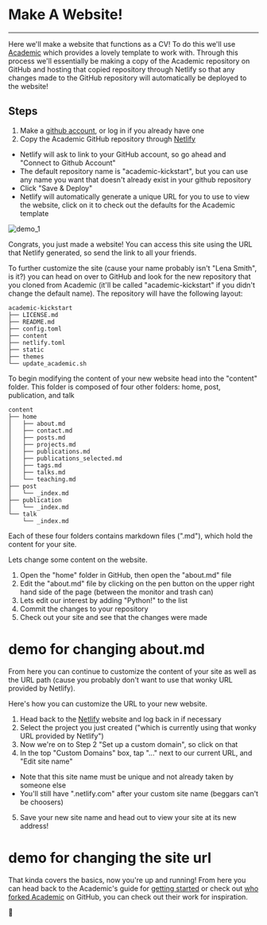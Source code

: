 # Make A Website!
---

Here we'll make a website that functions as a CV!  To do this we'll use [Academic](https://github.com/gcushen/hugo-academic) which provides a lovely template to work with.  Through this process we'll essentially be making a copy of the Academic repository on GitHub and hosting that copied repository through Netlify so that any changes made to the GitHub repository will automatically be deployed to the website!

## Steps
1. Make a [github account](https://github.com/), or log in if you already have one
2. Copy the Academic GitHub repository through [Netlify](https://app.netlify.com/start/deploy?repository=https://github.com/sourcethemes/academic-kickstart)
  - Netlify will ask to link to your GitHub account, so go ahead and "Connect to Github Account"
  - The default repository name is "academic-kickstart", but you can use any name you want that doesn't already exist in your github repository
  - Click "Save & Deploy"
  - Netlify will automatically generate a unique URL for you to use to view the website, click on it to check out the defaults for the Academic template

![demo_1](https://thumbs.gfycat.com/SilverGloriousEider-size_restricted.gif)

Congrats, you just made a website!  You can access this site using the URL that Netlify generated, so send the link to all your friends.

To further customize the site (cause your name probably isn't "Lena Smith", is it?) you can head on over to GitHub and look for the new repository that you cloned from Academic (it'll be called "academic-kickstart" if you didn't change the default name).  The repository will have the following layout:

```
academic-kickstart
├── LICENSE.md
├── README.md
├── config.toml
├── content
├── netlify.toml
├── static
├── themes
└── update_academic.sh
```

To begin modifying the content of your new website head into the "content" folder.  This folder is composed of four other folders: home, post, publication, and talk

```
content
├── home
│   ├── about.md
│   ├── contact.md
│   ├── posts.md
│   ├── projects.md
│   ├── publications.md
│   ├── publications_selected.md
│   ├── tags.md
│   ├── talks.md
│   └── teaching.md
├── post
│   └── _index.md
├── publication
│   └── _index.md
└── talk
    └── _index.md
```

Each of these four folders contains markdown files (".md"), which hold the content for your site.

Lets change some content on the website.
1. Open the "home" folder in GitHub, then open the "about.md" file
2. Edit the "about.md" file by clicking on the pen button on the upper right hand side of the page (between the monitor and trash can)
3. Lets edit our interest by adding "Python!" to the list
4. Commit the changes to your repository
5. Check out your site and see that the changes were made

# demo for changing about.md

From here you can continue to customize the content of your site as well as the URL path (cause you probably don't want to use that wonky URL provided by Netlify).

Here's how you can customize the URL to your new website.
1. Head back to the [Netlify](https://www.netlify.com/) website and log back in if necessary
2. Select the project you just created ("which is currently using that wonky URL provided by Netlify")
3. Now we're on to Step 2 "Set up a custom domain", so click on that
4. In the top "Custom Domains" box, tap "..." next to our current URL, and "Edit site name"
  - Note that this site name must be unique and not already taken by someone else
  - You'll still have ".netlify.com" after your custom site name (beggars can't be choosers)
5. Save your new site name and head out to view your site at its new address!

# demo for changing the site url

That kinda covers the basics, now you're up and running!  From here you can head back to the Academic's guide for [getting started](https://sourcethemes.com/academic/docs/) or check out [who forked Academic](https://github.com/gcushen/hugo-academic/network) on GitHub, you can check out their work for inspiration.

:frog:
